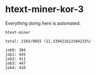 # htext-miner-kor-3

Everything doing here is automated.

```
htext-miner

total: 2103/9855 (21.339421613394215%)

job0: 384
job1: 445
job2: 411
job3: 447
job4: 416
```